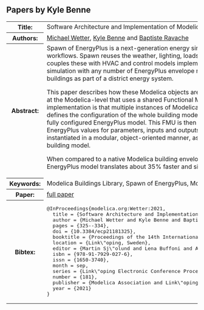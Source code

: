 ## Papers by Kyle Benne
<table><tr><th>Title:</th>
<td>Software Architecture and Implementation of Modelica Buildings Library Coupling for Spawn of EnergyPlus</td>
</tr>
<tr><th>Authors:</th>
<td>
<a href="/proceedings/authors/MichaelWetter">Michael Wetter</a>, <a href="/proceedings/authors/KyleBenne">Kyle Benne</a> and <a href="/proceedings/authors/BaptisteRavache">Baptiste Ravache</a></td>
</tr>
<tr><th>Abstract:</th>
<td>Spawn of EnergyPlus is a next-generation energy simulation engine that targets control design and implementation workflows. Spawn reuses the weather, lighting, loads, and envelope modules from EnergyPlus implemented in C++. It couples these with HVAC and control models implemented in Modelica. Spawn has been designed to perform coupled simulation with any number of EnergyPlus envelope models, supporting simulation of a single building or multiple buildings as part of a district energy system.<br>

This paper describes how these Modelica objects are implemented and synchronized to allow the modular specification at the Modelica-level that uses a shared Functional Mockup Unit (FMU) for envelope simulation. A key feature of our implementation is that multiple instances of Modelica models call C functions, which jointly build a data structure that defines the configuration of the whole building model. This data structure is then used to generate a FMU that 
contains a fully configured EnergyPlus model. This FMU is then accessed by all these Modelica models to exchange with EnergyPlus values for parameters, inputs and outputs during the simulation. This setup allows the Modelica models to be instantiated in a modular, object-oriented manner, as is typical for Modelica, yet they jointly construct and use a shared building model.<br>

When compared to a native Modelica building envelope simulation of comparable level of detail, the coupled Modelica-EnergyPlus model translates about 35% faster and simulates about 50% faster.</td></tr>
<tr><th>Keywords:</th>
<td>Modelica Buildings Library, Spawn of EnergyPlus, Modelica External Object</td></tr>
<tr><th>Paper:</th>
<td><a href="https://doi.org/10.3384/ecp21181325">full paper</a></td>
</tr>
<tr><th>Bibtex:</th>
<td><pre>
@InProceedings{modelica.org:Wetter:2021,
  title = {Software Architecture and Implementation of Modelica Buildings Library Coupling for Spawn of EnergyPlus},
  author = {Michael Wetter and Kyle Benne and Baptiste Ravache},
  pages = {325--334},
  doi = {10.3384/ecp21181325},
  booktitle = {Proceedings of the 14th International Modelica Conference},
  location = {Link\&quot;oping, Sweden},
  editor = {Martin Sj\&quot;olund and Lena Buffoni and Adrian Pop and Lennart Ochel},
  isbn = {978-91-7929-027-6},
  issn = {1650-3740},
  month = sep,
  series = {Link\&quot;oping Electronic Conference Proceedings},
  number = {181},
  publisher = {Modelica Association and Link\&quot;oping University Electronic Press},
  year = {2021}
}
</pre></td></tr>
</table><br>
